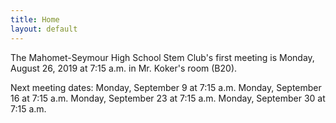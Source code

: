 ```yaml
---
title: Home
layout: default
---
```


The Mahomet-Seymour High School Stem Club's first meeting is Monday, August 26, 2019 at 7:15 a.m. in Mr. Koker's room (B20).




Next meeting dates:
Monday, September 9 at 7:15 a.m.
Monday, September 16 at 7:15 a.m.
Monday, September 23 at 7:15 a.m.
Monday, September 30 at 7:15 a.m.


